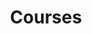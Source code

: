 ---
title: "Courses"
nav_order: 2  # Order in the sidebar
has_children: true
permalink: /handbook/courses/
---